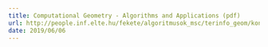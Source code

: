 ```yaml
---
title: Computational Geometry - Algorithms and Applications (pdf)
url: http://people.inf.elte.hu/fekete/algoritmusok_msc/terinfo_geom/konyvek/Computational%20Geometry%20-%20Algorithms%20and%20Applications,%203rd%20Ed.pdf
date: 2019/06/06
---
```


